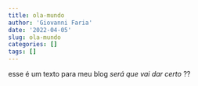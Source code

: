 ```yaml
---
title: ola-mundo
author: 'Giovanni Faria'
date: '2022-04-05'
slug: ola-mundo
categories: []
tags: []
---
```


esse é um texto para meu blog *será que vai dar certo* ??